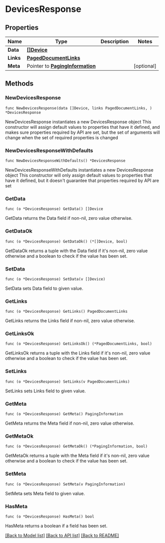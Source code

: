 # DevicesResponse

## Properties

Name | Type | Description | Notes
------------ | ------------- | ------------- | -------------
**Data** | [**[]Device**](Device.md) |  | 
**Links** | [**PagedDocumentLinks**](PagedDocumentLinks.md) |  | 
**Meta** | Pointer to [**PagingInformation**](PagingInformation.md) |  | [optional] 

## Methods

### NewDevicesResponse

`func NewDevicesResponse(data []Device, links PagedDocumentLinks, ) *DevicesResponse`

NewDevicesResponse instantiates a new DevicesResponse object
This constructor will assign default values to properties that have it defined,
and makes sure properties required by API are set, but the set of arguments
will change when the set of required properties is changed

### NewDevicesResponseWithDefaults

`func NewDevicesResponseWithDefaults() *DevicesResponse`

NewDevicesResponseWithDefaults instantiates a new DevicesResponse object
This constructor will only assign default values to properties that have it defined,
but it doesn't guarantee that properties required by API are set

### GetData

`func (o *DevicesResponse) GetData() []Device`

GetData returns the Data field if non-nil, zero value otherwise.

### GetDataOk

`func (o *DevicesResponse) GetDataOk() (*[]Device, bool)`

GetDataOk returns a tuple with the Data field if it's non-nil, zero value otherwise
and a boolean to check if the value has been set.

### SetData

`func (o *DevicesResponse) SetData(v []Device)`

SetData sets Data field to given value.


### GetLinks

`func (o *DevicesResponse) GetLinks() PagedDocumentLinks`

GetLinks returns the Links field if non-nil, zero value otherwise.

### GetLinksOk

`func (o *DevicesResponse) GetLinksOk() (*PagedDocumentLinks, bool)`

GetLinksOk returns a tuple with the Links field if it's non-nil, zero value otherwise
and a boolean to check if the value has been set.

### SetLinks

`func (o *DevicesResponse) SetLinks(v PagedDocumentLinks)`

SetLinks sets Links field to given value.


### GetMeta

`func (o *DevicesResponse) GetMeta() PagingInformation`

GetMeta returns the Meta field if non-nil, zero value otherwise.

### GetMetaOk

`func (o *DevicesResponse) GetMetaOk() (*PagingInformation, bool)`

GetMetaOk returns a tuple with the Meta field if it's non-nil, zero value otherwise
and a boolean to check if the value has been set.

### SetMeta

`func (o *DevicesResponse) SetMeta(v PagingInformation)`

SetMeta sets Meta field to given value.

### HasMeta

`func (o *DevicesResponse) HasMeta() bool`

HasMeta returns a boolean if a field has been set.


[[Back to Model list]](../README.md#documentation-for-models) [[Back to API list]](../README.md#documentation-for-api-endpoints) [[Back to README]](../README.md)


